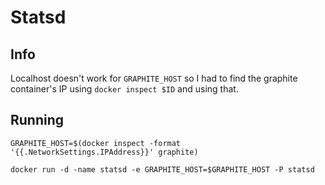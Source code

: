 # Statsd

## Info

Localhost doesn't work for `GRAPHITE_HOST` so I had to find the graphite container's IP using `docker inspect $ID` and using that.

## Running

`GRAPHITE_HOST=$(docker inspect -format '{{.NetworkSettings.IPAddress}}' graphite)`

`docker run -d -name statsd -e GRAPHITE_HOST=$GRAPHITE_HOST -P statsd`
